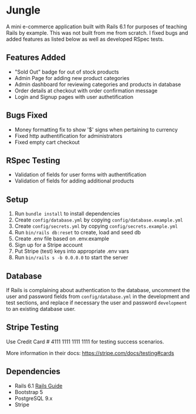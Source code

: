 # Jungle

A mini e-commerce application built with Rails 6.1 for purposes of teaching Rails by example. This was not built from me from scratch. I fixed bugs and added features as listed below as well as developed RSpec tests.

## Features Added

  - "Sold Out" badge for out of stock products
  - Admin Page for adding new product categories
  - Admin dashboard for reviewing categories and products in database
  - Order details at checkout with order confirmation message
  - Login and Signup pages with user authetification

## Bugs Fixed

  - Money formatting fix to show '$' signs when pertaining to currency
  - Fixed http authentification for administrators
  - Fixed empty cart checkout

## RSpec Testing

  - Validation of fields for user forms with authentification
  - Validation of fields for adding additional products

## Setup

1. Run `bundle install` to install dependencies
2. Create `config/database.yml` by copying `config/database.example.yml`
3. Create `config/secrets.yml` by copying `config/secrets.example.yml`
4. Run `bin/rails db:reset` to create, load and seed db
5. Create .env file based on .env.example
6. Sign up for a Stripe account
7. Put Stripe (test) keys into appropriate .env vars
8. Run `bin/rails s -b 0.0.0.0` to start the server

## Database

If Rails is complaining about authentication to the database, uncomment the user and password fields from `config/database.yml` in the development and test sections, and replace if necessary the user and password `development` to an existing database user.

## Stripe Testing

Use Credit Card # 4111 1111 1111 1111 for testing success scenarios.

More information in their docs: <https://stripe.com/docs/testing#cards>

## Dependencies

- Rails 6.1 [Rails Guide](http://guides.rubyonrails.org/v6.1/)
- Bootstrap 5
- PostgreSQL 9.x
- Stripe
